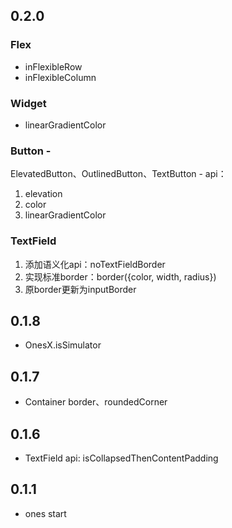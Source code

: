 ## 0.2.0

### Flex

* inFlexibleRow
* inFlexibleColumn

### Widget

* linearGradientColor

### Button -

ElevatedButton、OutlinedButton、TextButton - api：

1. elevation
2. color
3. linearGradientColor

### TextField

1. 添加语义化api：noTextFieldBorder
2. 实现标准border：border({color, width, radius})
3. 原border更新为inputBorder

## 0.1.8

* OnesX.isSimulator

## 0.1.7

* Container border、roundedCorner

## 0.1.6

* TextField api: isCollapsedThenContentPadding

## 0.1.1

* ones start
